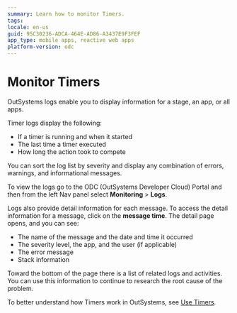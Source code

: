 ```yaml
---
summary: Learn how to monitor Timers.
tags:
locale: en-us
guid: 95C30236-ADCA-464E-AD86-A3437E9F3FEF
app_type: mobile apps, reactive web apps
platform-version: odc
---
```


# Monitor Timers

OutSystems logs enable you to display information for a stage, an app, or all apps.

Timer logs display the following:

* If a timer is running and when it started
* The last time a timer executed
* How long the action took to compete

You can sort the log list by severity and display any combination of errors, warnings, and informational messages.  

To view the logs go to the ODC (OutSystems Developer Cloud) Portal and then from the left Nav panel select **Monitoring** > **Logs**.

Logs also provide detail information for each message. To access the detail information for a message, click on the **message time**. The detail page opens, and you can see:

* The name of the message and the date and time it occurred
* The severity level, the app, and the user (if applicable)
* The error message
* Stack information
  
Toward the bottom of the page there is a list of related logs and activities. You can use this information to continue to research the root cause of the problem.

To better understand how Timers work  in OutSystems, see [Use Timers](intro.md).
